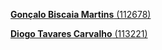 <a href="mailto:goncalobmartins@ua.pt"><strong>Gonçalo Biscaia Martins</strong> (112678)</a>

<a href="mailto:diogo.tav.carvalho@ua.pt"><strong>Diogo Tavares Carvalho</strong> (113221)</a>
